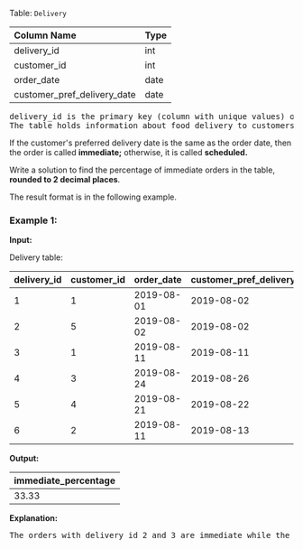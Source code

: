 Table: `Delivery`

| Column Name                 | Type |
| :-------------------------- | :--- |
| delivery_id                 | int  |
| customer_id                 | int  |
| order_date                  | date |
| customer_pref_delivery_date | date |

<pre>
delivery_id is the primary key (column with unique values) of this table.
The table holds information about food delivery to customers that make orders at some date and specify a preferred delivery date (on the same order date or after it).
</pre>

If the customer's preferred delivery date is the same as the order date, then the order is called **immediate;** otherwise, it is called **scheduled.**

Write a solution to find the percentage of immediate orders in the table, **rounded to 2 decimal places**.

The result format is in the following example.

### Example 1:

**Input:**

Delivery table:

| delivery_id | customer_id | order_date | customer_pref_delivery_date |
| :---------- | :---------- | :--------- | :-------------------------- |
| 1           | 1           | 2019-08-01 | 2019-08-02                  |
| 2           | 5           | 2019-08-02 | 2019-08-02                  |
| 3           | 1           | 2019-08-11 | 2019-08-11                  |
| 4           | 3           | 2019-08-24 | 2019-08-26                  |
| 5           | 4           | 2019-08-21 | 2019-08-22                  |
| 6           | 2           | 2019-08-11 | 2019-08-13                  |

**Output:**

| immediate_percentage |
| :------------------- |
| 33.33                |

**Explanation:**

<pre>
The orders with delivery id 2 and 3 are immediate while the others are scheduled.
</pre>

